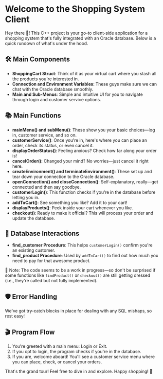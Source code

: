 # Welcome to the Shopping System Client

Hey there 👋! This C++ project is your go-to client-side application for a shopping system that's fully integrated with an Oracle database. Below is a quick rundown of what's under the hood.

## 🛠 Main Components

- **ShoppingCart Struct**: Think of it as your virtual cart where you stash all the products you're interested in.
- **Connection and Environment Variables**: These guys make sure we can chat with the Oracle database smoothly.
- **Main and Sub-Menus**: Simple and intuitive UI for you to navigate through login and customer service options.

## 📚 Main Functions

- **mainMenu() and subMenu()**: These show you your basic choices—log in, customer service, and so on.
- **customerService()**: Once you're in, here's where you can place an order, check its status, or even cancel it.
- **displayOrderStatus()**: Feeling anxious? Check how far along your order is!
- **cancelOrder()**: Changed your mind? No worries—just cancel it right here.
- **createEnvironment() and terminateEnvironment()**: These set up and tear down your connection to the Oracle database.
- **openConnection() and closeConnection()**: Self-explanatory, really—get connected and then say goodbye.
- **customerLogin()**: This function checks if you're in the database before letting you in.
- **addToCart()**: See something you like? Add it to your cart!
- **displayProducts()**: Peek inside your cart whenever you like.
- **checkout()**: Ready to make it official? This will process your order and update the database.

## 📂 Database Interactions

- **find_customer Procedure**: This helps `customerLogin()` confirm you're an existing customer.
- **find_product Procedure**: Used by `addToCart()` to find out how much you need to pay for that awesome product.

🚨 Note: The code seems to be a work in progress—so don't be surprised if some functions like `findProduct()` or `checkout()` are still getting dressed (i.e., they're called but not fully implemented).

## 🛡 Error Handling

We've got try-catch blocks in place for dealing with any SQL mishaps, so rest easy!

## 🎬 Program Flow

1. You're greeted with a main menu: Login or Exit.
2. If you opt to login, the program checks if you're in the database.
3. If you are, welcome aboard! You'll see a customer service menu where you can place, check, or cancel your orders.

That's the grand tour! Feel free to dive in and explore. Happy shopping! 🛒
